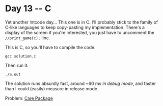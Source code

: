# Day 13 -- C

Yet another Intcode day... This one is in C. I'll probably stick to the family
of C-like languages to keep copy-pasting my implementation. There's a display
of the screen if you're interested, you just have to uncomment the
`//print_game(c);` line.

This is C, so you'll have to compile the code:

```
gcc solution.c
```

Then run it:
```
./a.out
```

The solution runs absurdly fast, around ~60 ms _in debug mode_, and faster than
I could (easily) measure in release mode.

Problem: [Care Package](https://adventofcode.com/2019/day/13)
